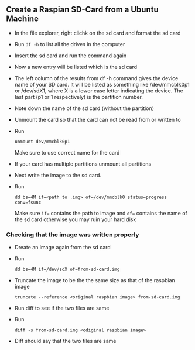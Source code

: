 ## Create a Raspian SD-Card from a Ubuntu Machine

* In the file explorer, right clichk on the sd card and format the sd card
* Run ```df -h``` to list all the drives in the computer
* Insert the sd card and run the command again
* Now a new entry will be listed which is the sd card
* The left column of the results from df -h command gives the device name of your SD card.
  It will be listed as something like /dev/mmcblk0p1 or /dev/sdX1,
  where X is a lower case letter indicating the device.
  The last part (p1 or 1 respectively) is the partition number.
* Note down the name of the sd card (without the partition)
* Unmount the card so that the card can not be read from or written to
* Run 

  ```unmount dev/mmcblk0p1``` 

  Make sure to use correct name for the card
* If your card has multiple partitions unmount all partitions
* Next write the image to the sd card.
* Run 

  ```dd bs=4M if=<path to .img> of=/dev/mmcblk0 status=progress conv=fsunc```
  
  Make sure ```if=``` contains the path to image and ```of=``` contains the name 
  of the sd card otherwise you may ruin your hard disk

### Checking that the image was written properly

* Dreate an image again from the sd card
* Run 

  ```dd bs=4M if=/dev/sdX of=from-sd-card.img```
  
* Truncate the image to be the the same size as that of the raspbian image

  ```truncate --reference <original raspbian image> from-sd-card.img```
  
* Run diff to see if the two files are same
* Run 

  ```diff -s from-sd-card.img <odiginal raspbian image>```
  
* Diff should say that the two files are same
